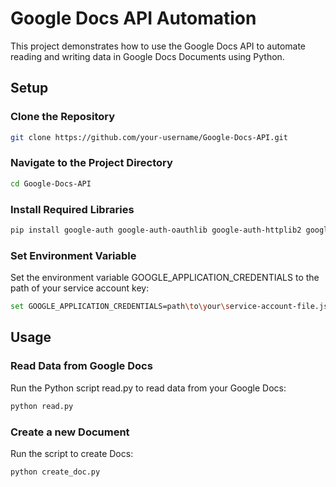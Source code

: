 # Google Docs API Automation

This project demonstrates how to use the Google Docs API to automate reading and writing data in Google Docs Documents using Python.

## Setup

### Clone the Repository

```bash
git clone https://github.com/your-username/Google-Docs-API.git
```

### Navigate to the Project Directory

```bash
cd Google-Docs-API
```

### Install Required Libraries

```bash
pip install google-auth google-auth-oauthlib google-auth-httplib2 google-api-python-client
```

### Set Environment Variable
Set the environment variable GOOGLE_APPLICATION_CREDENTIALS to the path of your service account key:

```bash
set GOOGLE_APPLICATION_CREDENTIALS=path\to\your\service-account-file.json
```

## Usage

### Read Data from Google Docs
Run the Python script read.py to read data from your Google Docs:

```bash
python read.py
```

### Create a new Document
Run the script to create Docs:

```bash
python create_doc.py
```
